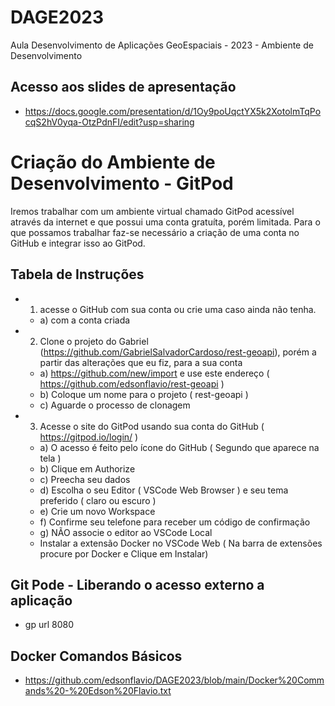 # DAGE2023
Aula Desenvolvimento de Aplicações GeoEspaciais - 2023 - Ambiente de Desenvolvimento


## Acesso aos slides de apresentação
* https://docs.google.com/presentation/d/1Oy9poUqctYX5k2XotolmTqPocqS2hV0yqa-OtzPdnFI/edit?usp=sharing

# Criação do Ambiente de Desenvolvimento - GitPod

Iremos trabalhar com um ambiente virtual chamado GitPod acessível através da internet e que possui uma conta gratuíta, porém limitada.
Para o que possamos trabalhar faz-se necessário a criação de uma conta no GitHub e integrar isso ao GitPod.

## Tabela de Instruções

* 1) acesse o GitHub com sua conta ou crie uma caso ainda não tenha.
   - a) com a conta criada
* 2) Clone o projeto do Gabriel (https://github.com/GabrielSalvadorCardoso/rest-geoapi), porém a partir das alterações que eu fiz,  para a sua conta
  - a) https://github.com/new/import e use este endereço ( https://github.com/edsonflavio/rest-geoapi )
  - b) Coloque um nome para o projeto ( rest-geoapi )
  - c) Aguarde o processo de clonagem
* 3) Acesse o site do GitPod usando sua conta do GitHub ( https://gitpod.io/login/ )
  - a) O acesso é feito pelo ícone do GitHub ( Segundo que aparece na tela )
  - b) Clique em Authorize
  - c) Preecha seu dados
  - d) Escolha o seu Editor ( VSCode Web Browser ) e seu tema preferido ( claro ou escuro )
  - e) Crie um novo Workspace
  - f) Confirme seu telefone para receber um código de confirmação
  - g) NÃO associe o editor ao VSCode Local
  - Instalar a extensão Docker no VSCode Web ( Na barra de extensões procure por Docker e Clique em Instalar)

## Git Pode - Liberando o acesso externo a aplicação
* gp url 8080

## Docker Comandos Básicos
* https://github.com/edsonflavio/DAGE2023/blob/main/Docker%20Commands%20-%20Edson%20Flavio.txt

